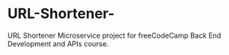 # URL-Shortener-
URL Shortener Microservice project for freeCodeCamp Back End Development and APIs course.
